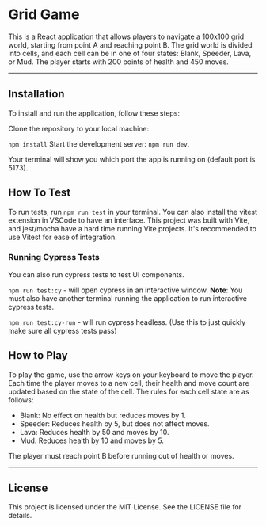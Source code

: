 # Grid Game
This is a React application that allows players to navigate a 100x100 grid world, starting from point A and reaching point B. The grid world is divided into cells, and each cell can be in one of four states: Blank, Speeder, Lava, or Mud. The player starts with 200 points of health and 450 moves.

---

## Installation
To install and run the application, follow these steps:

Clone the repository to your local machine:

`npm install`
Start the development server: `npm run dev`.

Your terminal will show you which port the app is running on (default port is 5173).

## How To Test
To run tests, run `npm run test` in your terminal. You can also install the vitest extension in VSCode to have an interface. This project was built with Vite, and jest/mocha have a hard time running Vite projects. It's recommended to use Vitest for ease of integration.

### Running Cypress Tests
You can also run cypress tests to test UI components. 

`npm run test:cy` - will open cypress in an interactive window. **Note**: You must also have another terminal running the application to run interactive cypress tests. 

`npm run test:cy-run` - will run cypress headless. (Use this to just quickly make sure all cypress tests pass)

## How to Play
To play the game, use the arrow keys on your keyboard to move the player. Each time the player moves to a new cell, their health and move count are updated based on the state of the cell. The rules for each cell state are as follows:

- Blank: No effect on health but reduces moves by 1.
- Speeder: Reduces health by 5, but does not affect moves.
- Lava: Reduces health by 50 and moves by 10.
- Mud: Reduces health by 10 and moves by 5.

The player must reach point B before running out of health or moves.

---

## License
This project is licensed under the MIT License. See the LICENSE file for details.